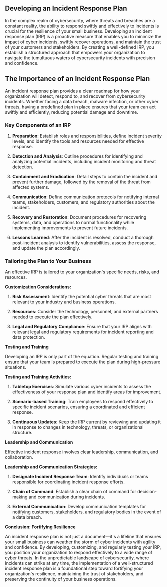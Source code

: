 ## Developing an Incident Response Plan

In the complex realm of cybersecurity, where threats and breaches are a constant reality, the ability to respond swiftly and effectively to incidents is crucial for the resilience of your small business. Developing an incident response plan (IRP) is a proactive measure that enables you to minimize the impact of cyber incidents, swiftly recover operations, and maintain the trust of your customers and stakeholders. By creating a well-defined IRP, you establish a structured approach that empowers your organization to navigate the tumultuous waters of cybersecurity incidents with precision and confidence.

## The Importance of an Incident Response Plan

An incident response plan provides a clear roadmap for how your organization will detect, respond to, and recover from cybersecurity incidents. Whether facing a data breach, malware infection, or other cyber threats, having a predefined plan in place ensures that your team can act swiftly and efficiently, reducing potential damage and downtime.

### Key Components of an IRP

1. **Preparation**: Establish roles and responsibilities, define incident severity levels, and identify the tools and resources needed for effective response.

2. **Detection and Analysis**: Outline procedures for identifying and analyzing potential incidents, including incident monitoring and threat detection.

3. **Containment and Eradication**: Detail steps to contain the incident and prevent further damage, followed by the removal of the threat from affected systems.

4. **Communication**: Define communication protocols for notifying internal teams, stakeholders, customers, and regulatory authorities about the incident.

5. **Recovery and Restoration**: Document procedures for recovering systems, data, and operations to normal functionality while implementing improvements to prevent future incidents.

6. **Lessons Learned**: After the incident is resolved, conduct a thorough post-incident analysis to identify vulnerabilities, assess the response, and update the plan accordingly.

### **Tailoring the Plan to Your Business**

An effective IRP is tailored to your organization's specific needs, risks, and resources.

**Customization Considerations:**

1. **Risk Assessment**: Identify the potential cyber threats that are most relevant to your industry and business operations.

2. **Resources**: Consider the technology, personnel, and external partners needed to execute the plan effectively.

3. **Legal and Regulatory Compliance**: Ensure that your IRP aligns with relevant legal and regulatory requirements for incident reporting and data protection.

**Testing and Training**

Developing an IRP is only part of the equation. Regular testing and training ensure that your team is prepared to execute the plan during high-pressure situations.

**Testing and Training Activities:**

1. **Tabletop Exercises**: Simulate various cyber incidents to assess the effectiveness of your response plan and identify areas for improvement.

2. **Scenario-based Training**: Train employees to respond effectively to specific incident scenarios, ensuring a coordinated and efficient response.

3. **Continuous Updates**: Keep the IRP current by reviewing and updating it in response to changes in technology, threats, or organizational structure.

**Leadership and Communication**

Effective incident response involves clear leadership, communication, and collaboration.

**Leadership and Communication Strategies:**

1. **Designate Incident Response Team**: Identify individuals or teams responsible for coordinating incident response efforts.

2. **Chain of Command**: Establish a clear chain of command for decision-making and communication during incidents.

3. **External Communication**: Develop communication templates for notifying customers, stakeholders, and regulatory bodies in the event of a data breach.

**Conclusion: Fortifying Resilience**

An incident response plan is not just a document—it's a lifeline that ensures your small business can weather the storm of cyber incidents with agility and confidence. By developing, customizing, and regularly testing your IRP, you position your organization to respond effectively to a wide range of cyber threats. In the unpredictable landscape of cybersecurity, where incidents can strike at any time, the implementation of a well-structured incident response plan is a foundational step toward fortifying your organization's resilience, maintaining the trust of stakeholders, and preserving the continuity of your business operations.